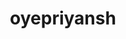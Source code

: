 ---
title: oyepriyansh
github: https://github.com/oyepriyansh
mode: light
transition: 1.2s
score: 99.15
archetype:
- Innovative
- Little Bit of Everything
- Editor’s Choice
---